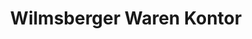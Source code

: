 ---
title: "Wilmsberger Waren Kontor"
url: /baddeckenstedt/wilmsberger-waren-kontor/
shop: Allgemein
---